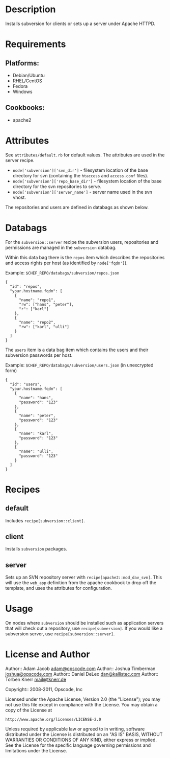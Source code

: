 Description
===========

Installs subversion for clients or sets up a server under Apache HTTPD.

Requirements
============

## Platforms:

* Debian/Ubuntu
* RHEL/CentOS
* Fedora
* Windows

## Cookbooks:

* apache2


Attributes
==========

See `attributes/default.rb` for default values. The attributes are
used in the server recipe.


* `node['subversion']['svn_dir']` - filesystem location of the
  base directory for svn (containing the `htaccess` and `access.conf` files).
* `node['subversion']['repo_base_dir']` - filesystem location of the
  base directory for the svn repositories to serve.
* `node['subversion']['server_name']` - server name used in the svn vhost.

The repositories and users are defined in databags as shown below.

Databags
========

For the `subversion::server` recipe the subversion users, repositories and permissions are managed in the `subversion` databag.

Within this data bag there is the `repos` item which describes the repositories and access rights per host (as identified by `node['fqdn']`).

Example: `$CHEF_REPO/databags/subversion/repos.json`
```
{
  "id": "repos",
  "your.hostname.fqdn": [
    {
      "name": "repo1", 
      "rw": ["hans", "peter"],
      "r": ["karl"]
    },
    {
      "name": "repo2", 
      "rw": ["karl", "ulli"]
    }
  ]
}
```

The `users` item is a data bag item which contains the users and their subversion passwords per host. 

Example: `$CHEF_REPO/databags/subversion/users.json` (in unexcrypted form)
```
{
  "id": "users",
  "your.hostname.fqdn": [
    {
      "name": "hans", 
      "password": "123"
    },
    { 
      "name": "peter", 
      "password": "123"
    },
    {
      "name": "karl", 
      "password": "123"
    },
    {
      "name": "ulli", 
      "password": "123"
    }
  ]
}
```



Recipes
=======

default
-------

Includes `recipe[subversion::client]`.

client
------

Installs `subversion` packages.

server
------

Sets up an SVN repository server with `recipe[apache2::mod_dav_svn]`.
This will use the `web_app` definition from the apache cookbook to
drop off the template, and uses the attributes for configuration.

Usage
=====

On nodes where `subversion` should be installed such as application
servers that will check out a repository, use `recipe[subversion]`. If
you would like a subversion server, use `recipe[subversion::server]`.

License and Author
==================

Author:: Adam Jacob <adam@opscode.com>
Author:: Joshua Timberman <joshua@opscode.com>
Author:: Daniel DeLeo <dan@kallistec.com>
Author:: Torben Knerr <mail@tknerr.de>

Copyright:: 2008-2011, Opscode, Inc

Licensed under the Apache License, Version 2.0 (the "License");
you may not use this file except in compliance with the License.
You may obtain a copy of the License at

    http://www.apache.org/licenses/LICENSE-2.0

Unless required by applicable law or agreed to in writing, software
distributed under the License is distributed on an "AS IS" BASIS,
WITHOUT WARRANTIES OR CONDITIONS OF ANY KIND, either express or implied.
See the License for the specific language governing permissions and
limitations under the License.
